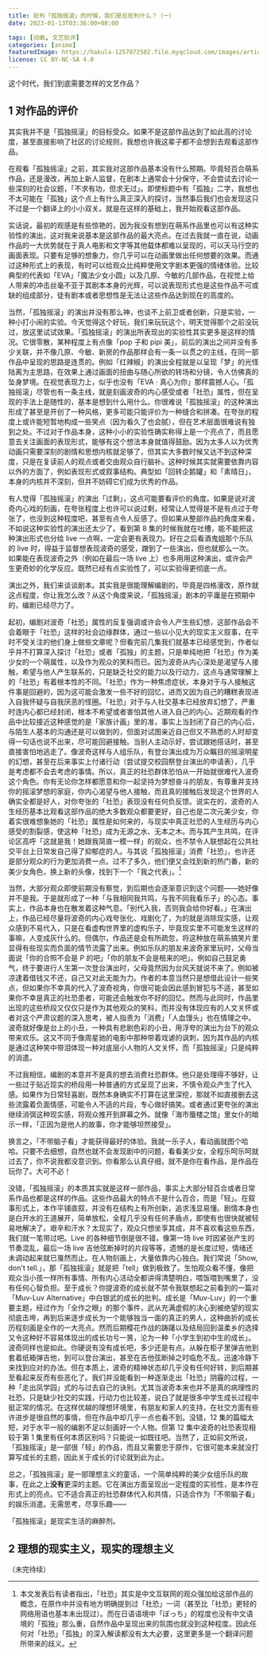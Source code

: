 ```yaml
---
title: 批判「孤独摇滚」的时候，我们是在批判什么？（一）
date: 2023-01-13T03:36:00+08:00

tags: [动画, 文艺批评]
categories: [anime]
featuredImage: https://hakula-1257872502.file.myqcloud.com/images/article-covers/btr.webp
license: CC BY-NC-SA 4.0
---
```


这个时代，我们到底需要怎样的文艺作品？

<!--more-->

## 1 对作品的评价

其实我并不是「孤独摇滚」的目标受众。如果不是这部作品达到了如此高的讨论度，甚至直接影响了社区的讨论规则，我想也许我这辈子都不会想到去观看这部作品。

在观看「孤独摇滚」之前，其实我对这部作品基本没有什么预期。毕竟轻百合萌系作品，还是漫改，再加上新人监督，在剧本上通常会十分保守，不会尝试去讨论一些深刻的社会议题，「不求有功，但求无过」。即使标题中有「孤独」二字，我想也不太可能在「孤独」这个点上有什么真正深入的探讨，当然事后我们也会发现这只不过是一个翻译上的小小双关。就是在这样的基础上，我开始观看这部作品。

实话说，最初的观感是有些惊艳的，因为我没有想到在萌系作品里也可以有这种实验性的演出，这对我来说基本是这部作品的最大亮点。在过去我就一直在说，动画作品的一大优势就在于真人电影和文字等其他载体都难以呈现的，可以天马行空的画面表现。只要有足够的想象力，你几乎可以在动画里做出任何想要的效果。而通过这种形式上的表现，有时可以给观众比纯粹使用文字剧本更强的情绪体验。比较典型的代表如「EVA」「魔法少女小圆」以及几原、今敏的几部作品，在视觉上给人带来的冲击丝毫不亚于其剧本本身的光辉，可以说表现形式也是这些作品不可或缺的组成部分，徒有剧本或者思想性是无法让这些作品达到现在的高度的。

当然，「孤独摇滚」的演出并没有那么神，也谈不上前卫或者创新，只是实验，一种小打小闹的实验。今天觉得这个好玩，我们来玩玩这个，明天觉得那个之前没玩过，放这里试试效果。「孤独摇滚」的演出所表现出的实验性其实更多是这样的情况。它很零散，某种程度上有点像「pop 子和 pipi 美」，前后的演出之间并没有多少关联，并不像几原、今敏、新房的作品那样会有一条一以贯之的主线，在同一部作品中呈现的思路是连贯的。例如「红辣椒」的演出全程就是以呈现「梦」的光怪陆离为主思路，在效果上通过画面的扭曲与随心所欲的转场和分镜，令人仿佛真的坠身梦境。在视觉表现力上，似乎也没有「EVA · 真心为你」那样震撼人心。「孤独摇滚」尽管也有一条主线，就是刻画波奇的内心感受或者「社恐」属性，但在呈现的手法上是随性的，基本是想到什么用什么。你很难说「孤独摇滚」的这种演出形成了甚至是开创了一种风格，更多可能只能评价为一种缝合和拼凑。在夸张的程度上或许能短暂地构成一些笑点（因为看久了也会腻），但在艺术层面很难说有独到之处。不过对于作品本身，这种小小的实验性确实称得上是一个亮点了，而且愿意去关注画面的表现形式，能够有这个想法本身就值得鼓励。因为太多人以为优秀动画只需要深刻的剧情和思想内核就足够了，但其实大多数时候又达不到这种深度，只是在复读前人的观点或者交由观众自行脑补。这种时候其实就需要依靠内容以外的方面了，例如表现形式或叙事结构。典型如「回转企鹅罐」和「素晴日」，本身的内核并不深刻，但并不妨碍它们成为优秀的作品。

有人觉得「孤独摇滚」的演出「过剩」，这点可能要看评价的角度。如果是说对波奇内心戏的刻画，在夸张程度上也许可以说过剩，经常让人觉得是不是有点过于夸张了，也没到这种程度吧，甚至有点令人反感了。但如果从整部作品的角度来看，不如说这种实验性的演出还太少了。看到第 8 集的时候我就在吐槽，能不能把这种演出形式也分给 live 一点啊，一定会更有表现力。好在之后看酒鬼姐那个乐队的 live 时，得益于监督想表现波奇的感受，蹭到了一些演出，但也就那么一次。如果能在表现波奇之外（例如在最后一场 live 上）也多用用这种演出，或许会产生更奇妙的化学反应。既然已经有点实验性了，可以实验得更彻底一点。

演出之外，我们来谈谈剧本。其实我是很能理解编剧的，毕竟是四格漫改，原作就这点程度，你让我怎么改？从这个角度来说，「孤独摇滚」剧本的平庸是在预期中的，编剧已经尽力了。

起初，编剧对波奇「社恐」属性的反复强调或许会令人产生些幻想，这部作品会不会着眼于「社恐」这样的社会边缘群体，通过一些以小见大的现实主义叙事，在平时不受关注的他们身上做些文章呢？但看完前几集我们就基本已经感觉到，作者似乎并不打算深入探讨「社恐」或者「孤独」的主题，只是单纯地把「社恐」作为美少女的一个萌属性，以及作为观众的笑料而已。因为波奇从内心深处是渴望与人接触，希望与他人产生联系的，只是缺乏社交的能力以及行动力，这点与通常理解上的「社恐」有着根本性的不同。「社恐」作为一种焦虑症状，本身对于与人接触这件事是回避的，因为这可能会激发一些不好的回忆，进而又因为自己的糟糕表现进入自我怀疑与自我厌恶的怪圈。「社恐」对于与人社交基本已经放弃幻想了，严重时连内心都已经封闭，根本不希望或者害怕其他人进入自己的内心。近期观看的作品中比较接近这种感觉的是「家族计画」里的准，事实上当封闭了自己的内心后，与陌生人基本的沟通还是可以做到的，但面对试图亲近自己但又不熟悉的人时却变得一句话也说不出来，尽可能回避接触。当别人主动示好，尝试跟她搭话时，甚至直接害怕地逃走了。像波奇这样与人组乐队，有登台演出成为万众瞩目的摇滚明星的幻想，甚至在后来事实上付诸行动（尝试提交校园祭登台演出的申请表），几乎是考虑都不会去考虑的事情。所以，真正的社恐群体恐怕从一开始就很难代入波奇这个角色。你有无论你怎样都愿意和你一起坚持为梦想奋斗的朋友，有尊重并支持你的摇滚梦想的家庭，你内心渴望与他人接触，而且真的接触后发现这个世界的人确实全都是好人，对你夸张的「社恐」表现没有任何负反馈。说实在的，波奇的人生经历基本比观看这部作品的绝大多数观众都要更好，自己也是二次元美少女，你着实很难想象她的「社恐」属性是如何来的，与现实中真正社恐的人生经历与内心感受的割裂感，使这种「社恐」成为无源之水、无本之木。而与其产生共鸣，在评论区高呼「这就是我！她跟我简直一模一样」的观众，也不禁令人联想起在公共社交平台上日常发自己得了抑郁症的人。与其说「孤独摇滚」消费「社恐」，也许还是部分观众的行为更加消费一点。过不了多久，他们便又会找到新的热门番，新的美少女角色，换上新的头像，找到下一个「我之代表」。[^1]

当然，大部分观众即使前期没有察觉，到后期也会逐渐意识到这个问题——她好像并不是我。于是就形成了一种「与我相同我共鸣，与我不同我看乐子」的心态。事实上，作品本身也在散发着这种气息。「别代入我，否则我会给你好看。」在演出上，作品已经尽量将波奇的内心戏夸张化、戏剧化了，为的就是消除现实感，让观众感到不易代入，只是在看虚构世界里的虚构乐子，毕竟现实里不可能发生这样的事嘛，人变成灰什么的。但偶尔，作品还是会有所疏忽，将这种放在萌系搞笑片里显得有些现实而负面的情节流露了出来。例如乐队的朋友来波奇家里玩时，父母当面说「你的合照不会是 P 的吧」「你的朋友不会是租来的吧」。例如自己鼓足勇气，终于要进行人生第一次登台演出时，父母竟然因为台风天就说不来了。例如被凉逮着借钱又不还，自己又对此无能为力。作者的本意当然只是想借此设计一些笑点，但如果你不幸真的代入了波奇视角，你很可能会因此感到冒犯与不适，甚至如果你不幸是真正的社恐患者，可能还会触发你不好的回忆。然而与此同时，作品里出现的这些桥段又仅仅只是作为其他观众的笑料，而并没有体现应有的人文关怀或者对这个严肃议题的深入思考，被人指责为「消费」「人血馒头」也在情理之中。波奇就好像是台上的小丑，一种具有悲剧色彩的小丑，用浮夸的演出为台下的观众带来欢乐。这又不同于像周星驰的电影中那种带着戏谑的讽刺，因为其作品的内核是通过这种笑中带泪体现一种对底层小人物的人文关怀，而「孤独摇滚」只是纯粹的消遣。

不过我相信，编剧的本意并不是真的想去消费社恐群体。他只是处理得不够好，让一些过于贴近现实的桥段用一种普通的方式呈现了出来，不慎令观众产生了代入感。如果作为日常轻喜剧，既然本身确实不打算在这里深挖，那就不如直接删去这些流露着负面情感，可能令人不适的片段，专心做好搞笑。或者通过更夸张的演出继续消弭这种现实感，将观众推开到屏幕之外。就像「海市蜃楼之馆」里女仆的暗示一样，「正因为是他人的故事，你才能够坦然接受」。

换言之，「不带脑子看」才能获得最好的体验。我就一乐子人，看动画就图个哈哈。只要不去细想，自然也就不会发现剧中的问题，看看美少女，全程乐呵乐呵就过去了，你不说我都没意识到。你看那么认真仔细，就不是你在看作品，是作品在玩你了。大可不必！

没错，「孤独摇滚」的本质其实就是这样一部作品，事实上大部分轻百合或者日常系作品也都是这样的作品。这些作品最大的特点不是什么百合，而是「轻」。在叙事形式上，本作平铺直叙，并没有在结构上有所创新，追求浅显易懂。剧情本身也是白开水的王道展开，简单放松，全程几乎没有任何矛盾点，即使有也很快就被轻易地解决了。艰辛和汗水？太现实了，观众只想坐享其成，并不喜欢看这些东西，我们就一笔带过吧。Live 的各种细节倒是很不错，像第一场 live 时因紧张产生的节奏混乱，最后一场 live 吉他弦断掉时的片段等等，遗憾的是长度过短，情绪还未调动起来就已戛然而止。在人物刻画上，大量依靠内心独白。我们常说「Show, don't tell.」，那「孤独摇滚」就是把「tell」做到极致了。生怕观众看不懂，像把观众当小孩一样所有事情、所有内心活动全都讲得清楚明白，喂饭喂到嘴里了，没有任何心智负担。至于成长？你提波奇的成长就不禁令我联想起之前看到的一篇对「Muv-Luv Alternative」中白银武的成长的批判。成长是「Muv-Luv」的一个重要主题，经过作为「全作之眼」的那个事件，武从充满虚假的决心到被绝望的现实彻底击垮，再到后来逐步成长为一个能够独当一面的真正的男人，这种曲折的成长历程刻画是全作的一大亮点。然而后期樱花作战的踌躇以及结局回到温柔乡的选择又令这种好不容易体现出的成长功亏一篑，沦为一种「小学生到初中生的成长」。波奇同样也是如此。你硬说有没有成长吧，多少还是有点。从躲在柜子里弹吉他到套着纸箱弹吉他，到可以登台演出，甚至在吉他弦断掉之时临危不乱，迅速冷静下来找到应对的办法。但在本质上，波奇的精神状态却几乎没有任何好转，到后期甚至看起来反而有些恶化了。我们并没能看到一种逐渐走出「社恐」阴霾的过程，一种「走出凤学园」式的与过去自己的诀别。尤其当波奇本来也并不是真的病理性的社恐，只是缺少社交的实践，行动力也比较差，说白了就是很多中学生成长过程中挺正常的情况。在这样优越的理想环境里，有朋友和家人的支持，在社交方面有些许进步是很自然的事情，但在作品中却几乎一点也看不到。没错，12 集的篇幅太短，对于水平一般的编剧不足以刻画好一个人物。但第 12 集中波奇的社恐表现相较于第 1 集里有任何本质区别吗？只能说一如既往吧。当然了，正如前文所说，「孤独摇滚」是一部很「轻」的作品，而且又需要忠于原作，它很可能本来就没打算写成长的主题，因此关于成长的讨论就到此为止。

总之，「孤独摇滚」是一部理想主义的童话，一个简单纯粹的美少女组乐队的故事，在此之上**没有**更深的主题。它在演出方面呈现出一定程度的实验性，是本作在形式上的亮点。它不适合真正的社恐群体代入和共情，只适合作为「不带脑子看」的娱乐消遣。无需思考，尽享乐趣——

「孤独摇滚」是现实生活的麻醉剂。

## 2 理想的现实主义，现实的理想主义

（未完待续）

[^1]: 本文发表后有读者指出，「社恐」其实是中文互联网的观众强加给这部作品的概念，在原作中并没有地方明确提到过「社恐」一词（甚至比「社恐」更轻的网络用语也基本未出现过）。而在日语语境中「ぼっち」的程度也没有中文语境的「孤独」那么重，自然作品中呈现出来的氛围也就没到这种程度。因此任何对「社恐」「孤独」的深入解读都没有太大必要，这里更多是一个翻译问题所带来的歧义。
